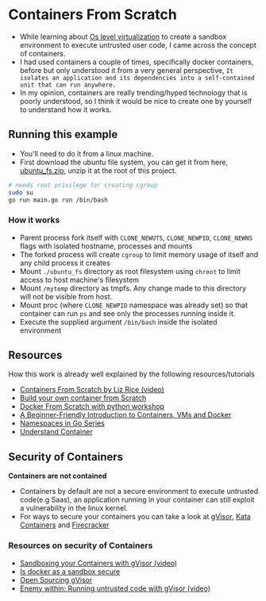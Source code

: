 # Containers From Scratch 
- While learning about [Os level virtualization](https://en.wikipedia.org/wiki/OS-level_virtualization) to create a sandbox environment to execute untrusted user code,
I came across the concept of containers.
- I had used containers a couple of times, specifically docker containers, before but only understood it from a very general perspective, 
`It isolates an application and its dependencies into a self-contained unit that can run anywhere.`
- In my opinion, containers are really trending/hyped technology that is poorly understood, so I think it would be nice to create one by yourself to understand how it works.

## Running this example 
- You'll need to do it from a linux machine.
- First download the ubuntu file system, you can get it from here, [ubuntu_fs.zip](https://drive.google.com/file/d/1Qunrj-3_oXhPQCz4aqaYffiGBY9DdRR9/view?usp=sharing),  unzip it at the root of this project.

```bash
# needs root privilege for creating cgroup
sudo su
go run main.go run /bin/bash
``` 

### How it works

- Parent process fork itself with `CLONE_NEWUTS`, `CLONE_NEWPID`, `CLONE_NEWNS` flags with isolated hostname, processes and mounts
- The forked process will create `cgroup` to limit memory usage of itself and any child process it creates
- Mount `./ubuntu_fs` directory as root filesystem using `chroot` to limit access to host machine's filesystem
- Mount `/mytemp` directory as tmpfs. Any change made to this directory will not be visible from host.
- Mount proc (where `CLONE_NEWPID` namespace was already set) so that container can run `ps` and see only the processes running inside it.
- Execute the supplied argument `/bin/bash` inside the isolated environment


## Resources
How this work is already well explained by the following resources/tutorials
- [Containers From Scratch by Liz Rice (video)](https://www.youtube.com/watch?v=8fi7uSYlOdc)
- [Build your own container from Scratch](https://www.infoq.com/articles/build-a-container-golang/)
- [Docker From Scratch with python workshop](https://github.com/Fewbytes/rubber-docker)
- [A Beginner-Friendly Introduction to Containers, VMs and Docker](https://www.freecodecamp.org/news/a-beginner-friendly-introduction-to-containers-vms-and-docker-79a9e3e119b/)
- [Namespaces in Go Series](https://medium.com/@teddyking/linux-namespaces-850489d3ccf)
- [Understand Container](https://pierrchen.blogspot.com/2018/08/understand-container-index.html)

## Security of Containers
 **Containers are not contained**
 - Containers by default are not a secure environment to execute untrusted code(e.g Saas), an application running in your container can still exploit a vulnerability in the linux kernel.
 - For ways to secure your containers you can take a look at [gVisor](https://github.com/google/gvisor),  [Kata Containers](https://katacontainers.io/)
 and [Firecracker](https://aws.amazon.com/blogs/aws/firecracker-lightweight-virtualization-for-serverless-computing/)
 
 ### Resources on security of Containers
 - [Sandboxing your Containers with gVisor (video)](https://www.youtube.com/watch?v=kxUZ4lVFuVo)
 - [Is docker as a sandbox secure](https://security.stackexchange.com/questions/107850/docker-as-a-sandbox-for-untrusted-code)
 - [Open Sourcing gVisor](https://cloud.google.com/blog/products/gcp/open-sourcing-gvisor-a-sandboxed-container-runtime)
 - [Enemy within; Running untrusted code with gVisor (video)](https://www.youtube.com/watch?v=1Ib-rfSzDuM)
